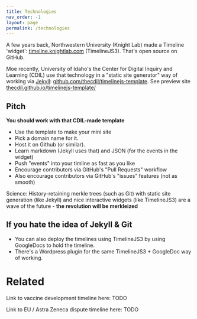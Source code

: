 ```yaml
---
title: Technologies
nav_order: -1
layout: page
permalink: /technologies
---
```


A few years back, Northwestern University (Knight Lab) made a Timeline 'widget': [timeline.knightlab.com](https://timeline.knightlab.com/) (TimelineJS3). That's open source on GitHub.

Moe recently, University of Idaho's the Center for Digital Inquiry and Learning (CDIL) use that technology in a "static site generator" way of working via [Jekyll](https://jekyllrb.com/): [github.com/thecdil/timelinejs-template](https://github.com/thecdil/timelinejs-template). See preview site [thecdil.github.io/timelinejs-template/](https://thecdil.github.io/timelinejs-template/)

## Pitch

**You should work with that CDIL-made template**

* Use the template to make your mini site
* Pick a domain name for it. 
* Host it on Github (or similar). 
* Learn markdown (Jekyll uses that) and JSON (for the events in the widget)
* Push "events" into your timline as fast as you like
* Encourage contributors via GitHub's "Pull Requests" workflow
* Also encourage contributors via GitHub's "issues" features (not as smooth)

Science: History-retaining merkle trees (such as Git) with static site generation (like Jekyll) and nice interactive widgets (like TimelineJS3) are a wave of the future - **the revolution will be merkleized**

## If you hate the idea of Jekyll & Git

* You can also deploy the timelines using TimelineJS3 by using GoogleDocs to hold the timeline. 
* There's a Wordpress plugin for the same TimelineJS3 + GoogleDoc way of working.

# Related

Link to vaccine development timeline here: TODO

Link to EU / Astra Zeneca dispute timeline here: TODO


